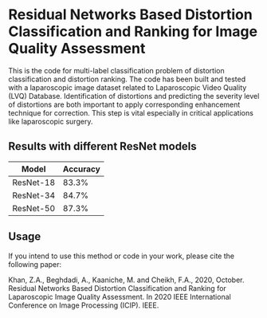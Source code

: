 # Residual Networks Based Distortion Classification and Ranking for Image Quality Assessment
This is the code for multi-label classification problem of distortion classification and distortion ranking. The code has been built and tested with a laparoscopic image dataset related to Laparoscopic Video Quality (LVQ) Database. Identification of distortions and predicting 
the severity level of distortions are both important to apply corresponding enhancement technique  for correction. This step is vital especially in critical applications like laparoscopic surgery. 

## Results with different ResNet models

Model | Accuracy
----- | --------
ResNet-18 | 83.3%
ResNet-34 | 84.7%
ResNet-50 | 87.3%

## Usage

If you intend to use this method or code in your work, please cite the following paper:

Khan, Z.A., Beghdadi, A., Kaaniche, M. and Cheikh, F.A., 2020, October. Residual Networks Based Distortion Classification and Ranking for Laparoscopic Image Quality Assessment. In 2020 IEEE International Conference on Image Processing (ICIP). IEEE.
